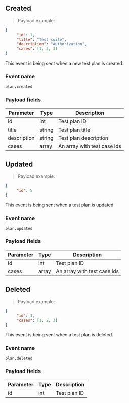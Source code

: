 ## Created

> Payload example:

```json
{
     "id": 1,
     "title": "Test suite",
     "description": "Authorization",
     "cases": [1, 2, 3]
}
```

This event is being sent when a new test plan is created.

### Event name

`plan.created`

### Payload fields

Parameter | Type | Description
--------- | ----------- | -----------
id | int | Test plan ID
title | string | Test plan title
description  | string | Test plan description
cases  | array | An array with test case ids

## Updated

> Payload example:

```json
{
     "id": 5
}
```

This event is being sent when a test plan is updated.

### Event name

`plan.updated`

### Payload fields

Parameter | Type | Description
--------- | ----------- | -----------
id | int | Test plan ID
cases | array | An array with test case ids

## Deleted

> Payload example:

```json
{
     "id": 1,
     "cases": [1, 2, 3]
}
```

This event is being sent when a test plan is deleted.

### Event name

`plan.deleted`

### Payload fields

Parameter | Type | Description
--------- | ----------- | -----------
id | int | Test plan ID
